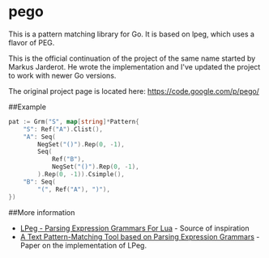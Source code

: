 pego
====

This is a pattern matching library for Go. It is based on lpeg, which uses a flavor of PEG.

This is the official continuation of the project of the same name started by Markus Jarderot.
He wrote the implementation and I've updated the project to work with newer Go versions.

The original project page is located here: https://code.google.com/p/pego/

##Example
```go
pat := Grm("S", map[string]*Pattern{
	"S": Ref("A").Clist(),
	"A": Seq(
		NegSet("()").Rep(0, -1),
		Seq(
			Ref("B"),
			NegSet("()").Rep(0, -1),
		).Rep(0, -1)).Csimple(),
	"B": Seq(
		"(", Ref("A"), ")"),
})
```

##More information
* [LPeg - Parsing Expression Grammars For Lua](http://www.inf.puc-rio.br/~roberto/lpeg/lpeg.html) - Source of inspiration
* [A Text Pattern-Matching Tool based on Parsing Expression Grammars](http://www.inf.puc-rio.br/~roberto/docs/peg.pdf) - Paper on the implementation of LPeg.
